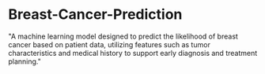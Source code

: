 # Breast-Cancer-Prediction
"A machine learning model designed to predict the likelihood of breast cancer based on patient data, utilizing features such as tumor characteristics and medical history to support early diagnosis and treatment planning."
